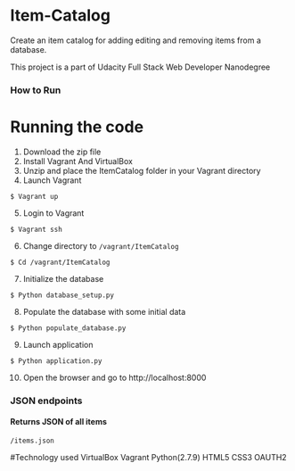 # Item-Catalog
Create an item catalog for adding editing and removing items from a database.

This project is a part of Udacity Full Stack Web Developer Nanodegree

### How to Run
# Running the code
1. Download the zip file
2. Install Vagrant And VirtualBox
3. Unzip and place the ItemCatalog folder in your Vagrant directory
4. Launch Vagrant
```
$ Vagrant up
```
5. Login to Vagrant
```
$ Vagrant ssh
```
6. Change directory to `/vagrant/ItemCatalog`
```
$ Cd /vagrant/ItemCatalog
```
7. Initialize the database
```
$ Python database_setup.py
```
8. Populate the database with some initial data
```
$ Python populate_database.py
```
9. Launch application
```
$ Python application.py
```
10. Open the browser and go to http://localhost:8000

### JSON endpoints
#### Returns JSON of all items

```
/items.json
```

#Technology used
VirtualBox
Vagrant
Python(2.7.9)
HTML5
CSS3
OAUTH2
